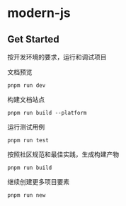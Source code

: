 # modern-js

## Get Started

按开发环境的要求，运行和调试项目

文档预览

```
pnpm run dev
```

构建文档站点

```
pnpm run build --platform
```

运行测试用例

```
pnpm run test
```

按照社区规范和最佳实践，生成构建产物

```
pnpm run build
```

继续创建更多项目要素

```
pnpm run new
```
